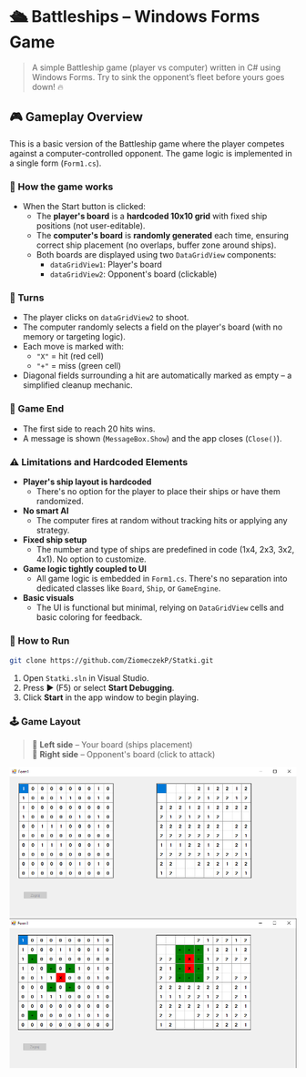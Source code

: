 # 🛳️ Battleships – Windows Forms Game
> A simple Battleship game (player vs computer) written in C# using Windows Forms. Try to sink the opponent’s fleet before yours goes down! 🔥
## 🎮 Gameplay Overview
This is a basic version of the Battleship game where the player competes against a computer-controlled opponent. The game logic is implemented in a single form (`Form1.cs`).
### 🔹 How the game works
- When the Start button is clicked:
  - The **player's board** is a **hardcoded 10x10 grid** with fixed ship positions (not user-editable).
  - The **computer's board** is **randomly generated** each time, ensuring correct ship placement (no overlaps, buffer zone around ships).
  - Both boards are displayed using two `DataGridView` components:
    - `dataGridView1`: Player's board
    - `dataGridView2`: Opponent's board (clickable)
### 🔄 Turns
- The player clicks on `dataGridView2` to shoot.
- The computer randomly selects a field on the player's board (with no memory or targeting logic).
- Each move is marked with:
  - `"X"` = hit (red cell)
  - `"+"` = miss (green cell)
- Diagonal fields surrounding a hit are automatically marked as empty – a simplified cleanup mechanic.
### 🏁 Game End
- The first side to reach 20 hits wins.
- A message is shown (`MessageBox.Show`) and the app closes (`Close()`).
### ⚠️ Limitations and Hardcoded Elements
- **Player's ship layout is hardcoded**
  - There's no option for the player to place their ships or have them randomized.
- **No smart AI**
  - The computer fires at random without tracking hits or applying any strategy.
- **Fixed ship setup**
  - The number and type of ships are predefined in code (1x4, 2x3, 3x2, 4x1). No option to customize.
- **Game logic tightly coupled to UI**
  - All game logic is embedded in `Form1.cs`. There's no separation into dedicated classes like `Board`, `Ship`, or `GameEngine`.
- **Basic visuals**
  - The UI is functional but minimal, relying on `DataGridView` cells and basic coloring for feedback.
### 🚀 How to Run
```bash
git clone https://github.com/ZiomeczekP/Statki.git
```
1. Open `Statki.sln` in Visual Studio.
2. Press ▶️ (F5) or select **Start Debugging**.
3. Click **Start** in the app window to begin playing.
### 🕹️ Game Layout
> 🔹 **Left side** – Your board (ships placement)  
> 🔸 **Right side** – Opponent's board (click to attack)

![Game Board1](Images/Statki_ss.png)
![Game Board2](Images/Statki_ss2.png)
